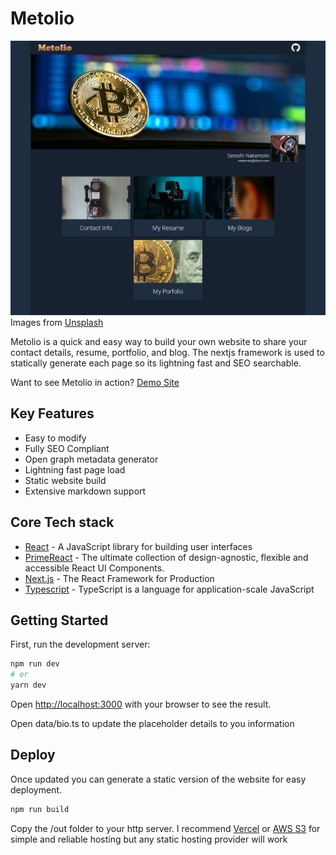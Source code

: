 # Metolio

![Logo](public/screenshot.png)
Images from [Unsplash](https://unsplash.com/)

Metolio is a quick and easy way to build your own website to share your contact details, resume, portfolio, and blog. The nextjs framework is used to statically generate each page so its lightning fast and SEO searchable.

Want to see Metolio in action? [Demo Site](https://metolio-github.vercel.app/)

## Key Features

- Easy to modify
- Fully SEO Compliant
- Open graph metadata generator
- Lightning fast page load
- Static website build
- Extensive markdown support

## Core Tech stack

- [React](https://reactjs.org/) - A JavaScript library for building user interfaces
- [PrimeReact](https://www.primefaces.org/primereact/) - The ultimate collection of design-agnostic, flexible and accessible React UI Components.
- [Next.js](https://nextjs.org/) - The React Framework for Production
- [Typescript](https://www.typescriptlang.org/) - TypeScript is a language for application-scale JavaScript

## Getting Started

First, run the development server:

```bash
npm run dev
# or
yarn dev
```

Open [http://localhost:3000](http://localhost:3000) with your browser to see the result.

Open data/bio.ts to update the placeholder details to you information

## Deploy

Once updated you can generate a static version of the website for easy deployment.

```bash
npm run build
```

Copy the /out folder to your http server. I recommend [Vercel](https://vercel.com/) or [AWS S3](https://aws.amazon.com/s3/) for simple and reliable hosting but any static hosting provider will work
